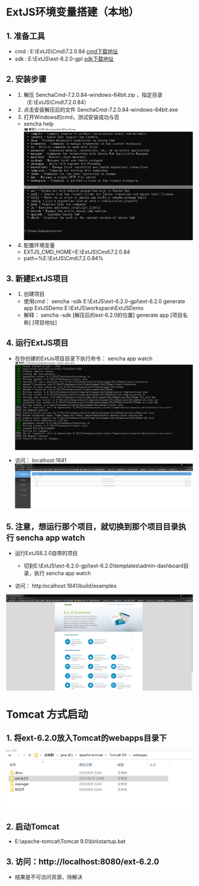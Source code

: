 # ExtJS环境变量搭建（本地）
## 1. 准备工具
- cmd : E:\ExtJS\Cmd\7.2.0.84   [cmd下载地址](https://www.sencha.com/products/extjs/cmd-download/)
- sdk : E:\ExtJS\ext-6.2.0-gpl   [sdk下载地址](https://www.sencha.com/products/extjs/evaluate/)

## 2. 安装步骤
- 1. 解压 SenchaCmd-7.2.0.84-windows-64bit.zip ，指定目录（E:\ExtJS\Cmd\7.2.0.84）
- 2. 点击安装解压后的文件 SenchaCmd-7.2.0.84-windows-64bit.exe
- 3. 打开Windows的cmd，测试安装成功与否 
  - sencha help
![image-SenchaCmd-7.2.0.84安装成功截图](../ExtJS-image/SenchaCmd-7.2.0.84安装成功截图.png)

- 4. 配置环境变量
  - EXTJS_CMD_HOME=E:\ExtJS\Cmd\7.2.0.84
  - path=%E:\ExtJS\Cmd\7.2.0.84%
## 3. 新建ExtJS项目
- 1. 创建项目
  - 使用cmd： sencha -sdk E:\ExtJS\ext-6.2.0-gpl\ext-6.2.0 generate app ExtJSDemo E:\ExtJS\workspace\ExtJSDemo
  - 解释： sencha -sdk [解压后的ext-6.2.0的位置] generate app [项目名称] [项目地址]

## 4. 运行ExtJS项目
- 在你创建的ExtJs项目目录下执行命令： sencha app watch
![image-运行ExtJS](../ExtJS-image/运行ExtJS.png)
  
- 访问： localhost:1841
![image-测试运行ExtJS](../ExtJS-image/测试运行ExtJS.png)
  
## 5. 注意，想运行那个项目，就切换到那个项目目录执行 sencha app watch
- 运行ExtJS6.2.0自带的项目
  - 切到E:\ExtJS\ext-6.2.0-gpl\ext-6.2.0\templates\admin-dashboard目录，执行 sencha app watch
  
- 访问： http:localhost:1841/build/examples
  
![image-自带的项目访问结果截图](../ExtJS-image/自带的项目访问结果截图.png)

# Tomcat 方式启动
## 1. 将ext-6.2.0放入Tomcat的webapps目录下
![image-tomcat目录](../ExtJS-image/tomcat目录.png)

## 2. 启动Tomcat
- E:\apache-tomcat\Tomcat 9.0\bin\startup.bat

## 3. 访问：http://localhost:8080/ext-6.2.0
- 结果是不可访问资源，待解决